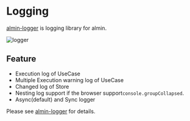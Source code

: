 # Logging

[almin-logger](https://github.com/almin/almin-logger "almin-logger") is logging library for almin.

![logger](https://monosnap.com/file/hrgv2Vo1Uec5o4RXBD5APMn8FCKEIC.png)

## Feature

- Execution log of UseCase
- Multiple Execution warning log of UseCase
- Changed log of Store
- Nesting log support if the browser support`console.groupCollapsed`.
- Async(default) and Sync logger

Please see [almin-logger](https://github.com/almin/almin-logger "almin-logger") for details.